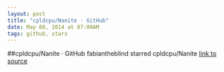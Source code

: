 ```yaml
---
layout: post
title: "cpldcpu/Nanite · GitHub"
date: May 08, 2014 at 07:00AM
tags: github, stars
---
```

##cpldcpu/Nanite · GitHub
fabiantheblind starred cpldcpu/Nanite
[link to source](http://ift.tt/1s5HEc8) 

